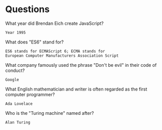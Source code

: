 # Questions

What year did Brendan Eich create JavaScript?

```
Year 1995
```

What does "ES6" stand for?

```
ES6 stands for ECMAScript 6; ECMA stands for 
European Computer Manufacturers Association Script
```

What company famously used the phrase "Don't be evil" in their code of conduct?

```
Google
```

What English mathematician and writer is often regarded as the first computer programmer?

```
Ada Lovelace
```

Who is the "Turing machine" named after?

```
Alan Turing
```
